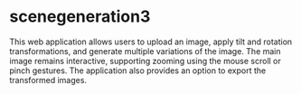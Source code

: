 # scenegeneration3
This web application allows users to upload an image, apply tilt and rotation transformations, and generate multiple variations of the image. The main image remains interactive, supporting zooming using the mouse scroll or pinch gestures. The application also provides an option to export the transformed images.

